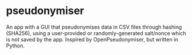 # pseudonymiser
An app with a GUI that pseudonymises data in CSV files through hashing (SHA256), using a user-provided or randomly-generated salt/nonce which is not saved by the app. Inspired by OpenPseudonymiser, but written in Python.
